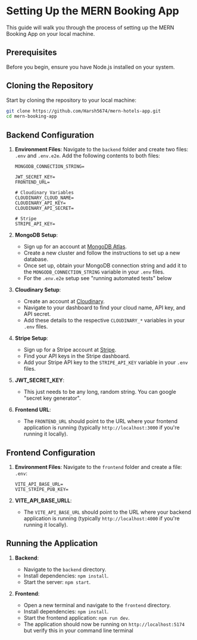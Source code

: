 # Setting Up the MERN Booking App

This guide will walk you through the process of setting up the MERN Booking App on your local machine.

## Prerequisites

Before you begin, ensure you have Node.js installed on your system.

## Cloning the Repository

Start by cloning the repository to your local machine:

```bash
git clone https://github.com/Harsh5674/mern-hotels-app.git
cd mern-booking-app
```

## Backend Configuration

1. **Environment Files**: Navigate to the `backend` folder and create two files: `.env` and `.env.e2e`. Add the following contents to both files:

    ```plaintext
    MONGODB_CONNECTION_STRING=

    JWT_SECRET_KEY=
    FRONTEND_URL=

    # Cloudinary Variables
    CLOUDINARY_CLOUD_NAME=
    CLOUDINARY_API_KEY=
    CLOUDINARY_API_SECRET=

    # Stripe
    STRIPE_API_KEY=
    ```

2. **MongoDB Setup**: 
    - Sign up for an account at [MongoDB Atlas](https://www.mongodb.com/cloud/atlas).
    - Create a new cluster and follow the instructions to set up a new database.
    - Once set up, obtain your MongoDB connection string and add it to the `MONGODB_CONNECTION_STRING` variable in your `.env` files.
    - For the `.env.e2e` setup see "running automated tests" below

3. **Cloudinary Setup**:
    - Create an account at [Cloudinary](https://cloudinary.com/).
    - Navigate to your dashboard to find your cloud name, API key, and API secret.
    - Add these details to the respective `CLOUDINARY_*` variables in your `.env` files.

4. **Stripe Setup**:
    - Sign up for a Stripe account at [Stripe](https://stripe.com/).
    - Find your API keys in the Stripe dashboard.
    - Add your Stripe API key to the `STRIPE_API_KEY` variable in your `.env` files.
  
5. **JWT_SECRET_KEY**:
    - This just needs to be any long, random string. You can google "secret key generator".

7. **Frontend URL**:
    - The `FRONTEND_URL` should point to the URL where your frontend application is running (typically `http://localhost:3000` if you're running it locally).
  

## Frontend Configuration

1. **Environment Files**: Navigate to the `frontend` folder and create a file: `.env`:

    ```plaintext
    VITE_API_BASE_URL=
    VITE_STRIPE_PUB_KEY=
    ```

5. **VITE_API_BASE_URLL**:
    - The `VITE_API_BASE_URL` should point to the URL where your backend application is running (typically `http://localhost:4000` if you're running it locally).

## Running the Application

1. **Backend**:
    - Navigate to the `backend` directory.
    - Install dependencies: `npm install`.
    - Start the server: `npm start`.

2. **Frontend**:
    - Open a new terminal and navigate to the `frontend` directory.
    - Install dependencies: `npm install`.
    - Start the frontend application: `npm run dev`.
    - The application should now be running on `http://localhost:5174` but verify this in your command line terminal  
